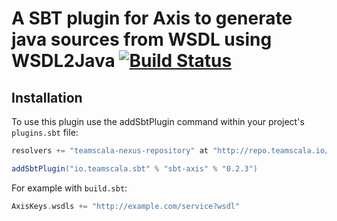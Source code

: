 # A SBT plugin for Axis to generate java sources from WSDL using WSDL2Java [![Build Status](https://travis-ci.org/stonexx/sbt-axis.svg?branch=master)](https://travis-ci.org/stonexx/sbt-axis)

Installation
------------

To use this plugin use the addSbtPlugin command within your project's `plugins.sbt` file:

```scala
resolvers += "teamscala-nexus-repository" at "http://repo.teamscala.io/content/groups/public/"

addSbtPlugin("io.teamscala.sbt" % "sbt-axis" % "0.2.3")
```

For example with `build.sbt`:

```scala
AxisKeys.wsdls += "http://example.com/service?wsdl"
```